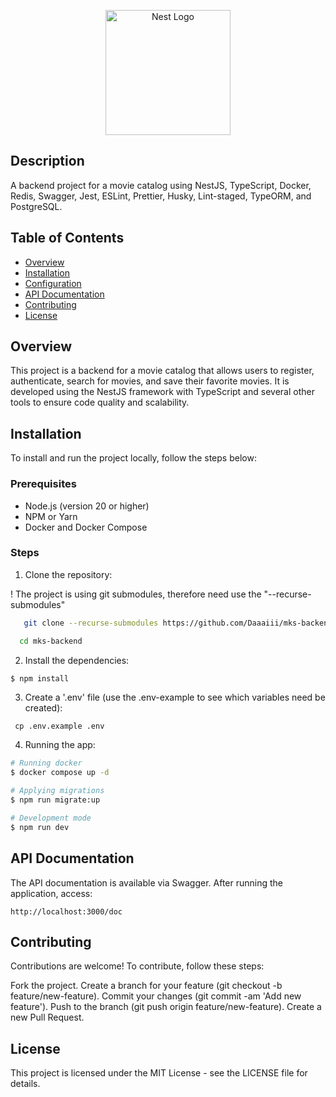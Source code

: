 <p align="center">
  <a href="http://nestjs.com/" target="blank"><img src="https://nestjs.com/img/logo-small.svg" width="200" alt="Nest Logo" /></a>
</p>



## Description
A backend project for a movie catalog using NestJS, TypeScript, Docker, Redis, Swagger, Jest, ESLint, Prettier, Husky, Lint-staged, TypeORM, and PostgreSQL.

## Table of Contents

- [Overview](#overview)
- [Installation](#installation)
- [Configuration](#configuration)
- [API Documentation](#api-documentation)
- [Contributing](#contributing)
- [License](#license)

## Overview

This project is a backend for a movie catalog that allows users to register, authenticate, search for movies, and save their favorite movies. It is developed using the NestJS framework with TypeScript and several other tools to ensure code quality and scalability.

## Installation

To install and run the project locally, follow the steps below:

### Prerequisites

- Node.js (version 20 or higher)
- NPM or Yarn
- Docker and Docker Compose


### Steps
1. Clone the repository:

! The project is using git submodules, therefore need use the "--recurse-submodules"

 ```bash
    git clone --recurse-submodules https://github.com/Daaaiii/mks-backend-challenge.git

   cd mks-backend 
   ```
2. Install the dependencies:
```bash
$ npm install
```

3. Create a '.env' file (use the .env-example to see which variables need be created):
```
 cp .env.example .env
```

4. Running the app:

```bash
# Running docker
$ docker compose up -d

# Applying migrations
$ npm run migrate:up

# Development mode
$ npm run dev
```

## API Documentation
The API documentation is available via Swagger. After running the application, access:
```
http://localhost:3000/doc
```
## Contributing

Contributions are welcome! To contribute, follow these steps:

Fork the project.
Create a branch for your feature (git checkout -b feature/new-feature).
Commit your changes (git commit -am 'Add new feature').
Push to the branch (git push origin feature/new-feature).
Create a new Pull Request.

## License
This project is licensed under the MIT License - see the LICENSE file for details.